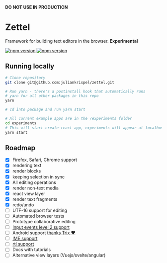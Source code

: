 __DO NOT USE IN PRODUCTION__

# Zettel

Framework for building text editors in the browser. __Experimental__

[![npm version](https://badge.fury.io/js/%40zettel%2Fcore.svg)](https://badge.fury.io/js/%40zettel%2Fcore)
[![npm version](https://badge.fury.io/js/%40zettel%2Freact.svg)](https://badge.fury.io/js/%40zettel%2Freact)

## Running locally

```bash
# Clone repository
git clone git@github.com:juliankrispel/zettel.git

# Run yarn - there's a postinstall hook that automatically runs
# yarn for all other packages in this repo
yarn

# cd into package and run yarn start

# All current example apps are in the /experiments folder
cd experiments
# This will start create-react-app, experiments will appear at localhost:3000
yarn start
```

## Roadmap

- [x] Firefox, Safari, Chrome support
- [x] rendering text
- [x] render blocks
- [x] keeping selection in sync
- [x] All editing operations
- [x] render non-text media
- [x] react view layer
- [x] render text fragments
- [x] redo/undo
- [ ] UTF-16 support for editing
- [ ] Automated browser tests
- [ ] Prototype collaborative editing
- [ ] [Input events level 2 support](https://www.w3.org/TR/input-events-2/)
- [ ] Android support [thanks Trix ❤️](https://github.com/basecamp/trix/blob/master/src/trix/controllers/level_2_input_controller.coffee)
- [ ] [IME support](https://developer.mozilla.org/en-US/docs/Mozilla/IME_handling_guide)
- [ ] [rtl support](https://www.w3.org/International/articles/inline-bidi-markup/)
- [ ] Docs with tutorials
- [ ] Alternative view layers (Vuejs/svelte/angular)
